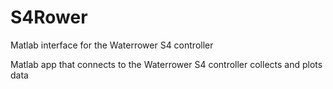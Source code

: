 # S4Rower
Matlab interface for the Waterrower S4 controller

Matlab app that connects to the Waterrower S4 controller collects and plots data

